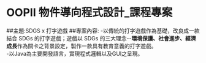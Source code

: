 # OOPII 物件導向程式設計_課程專案
##主題:SDGS x 打字遊戲
##專案內容:
-以傳統的打字遊戲作為基礎，改良成一款結合 SDGs 的打字遊戲；遊戲以 SDGs 的三大理念--**環境保護、社會進步、經濟成長**作為關卡之背景設定，製作一款具有教育意義的打字遊戲。  
-以Java為主要開發語言，實現程式邏輯以及GUI之呈現。
